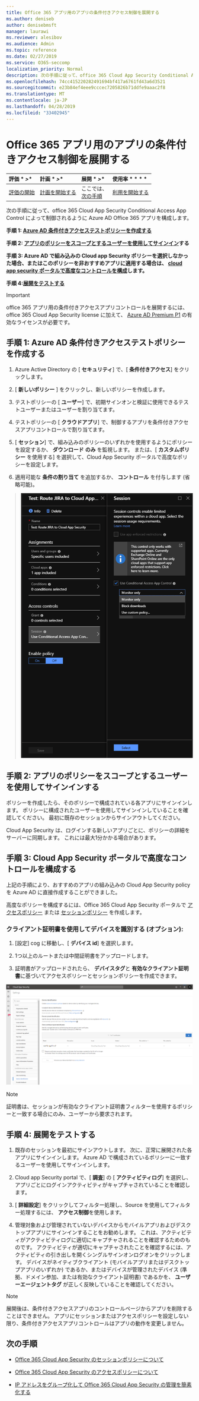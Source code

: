 ```yaml
---
title: Office 365 アプリ用のアプリの条件付きアクセス制御を展開する
ms.author: deniseb
author: denisebmsft
manager: laurawi
ms.reviewer: alesibov
ms.audience: Admin
ms.topic: reference
ms.date: 02/27/2019
ms.service: O365-seccomp
localization_priority: Normal
description: 次の手順に従って、office 365 Cloud App Security Conditional Access App Control によって制御されるように Azure AD Office 365 アプリを構成します。
ms.openlocfilehash: 74cc415220282491694bf417a6761fd43a6d3521
ms.sourcegitcommit: e23b84ef4eee9cccec7205826b71ddfe9aaac2f8
ms.translationtype: MT
ms.contentlocale: ja-JP
ms.lasthandoff: 04/28/2019
ms.locfileid: "33402945"
---
```

# <a name="deploy-conditional-access-app-control-for-office-365-apps"></a>Office 365 アプリ用のアプリの条件付きアクセス制御を展開する

|評価 * *\>**|計画 * *\>**|展開 * *\>**|使用率 * * * *|
|:-----|:-----|:-----|:-----|
|[評価の開始](office-365-cas-overview.md) <br/> |[計画を開始する](get-ready-for-office-365-cas.md) <br/> |ここでは、  <br/> [次の手順](ocas-session-policies.md) <br/> |[利用を開始する](utilization-activities-for-ocas.md) <br/> |

次の手順に従って、office 365 Cloud App Security Conditional Access App Control によって制御されるように Azure AD Office 365 アプリを構成します。

**手順 1: [Azure AD 条件付きアクセステストポリシーを作成する](#step-1-create-an-azure-ad-conditional-access-test-policy)**

**手順 2: [アプリのポリシーをスコープとするユーザーを使用してサインイン](#step-2-sign-in-with-a-user-scoped-to-the-policy-in-the-apps)する**

**手順 3: Azure AD で組み込みの Cloud app Security ポリシーを選択しなかった場合、またはこのポリシーを非おすすめアプリに適用する場合は、 [cloud app security ポータルで高度なコントロールを構成](#step-3-configure-advanced-controls-in-the-cloud-app-security-portal)します。**

**手順 4:[展開をテストする](#step-4-test-the-deployment)**

> [!IMPORTANT]
> office 365 アプリ用の条件付きアクセスアプリコントロールを展開するには、office 365 Cloud App Security license に加えて、 [Azure AD Premium P1](https://docs.microsoft.com/azure/active-directory/license-users-groups) の有効なライセンスが必要です。

## <a name="step-1-create-an-azure-ad-conditional-access-test-policy"></a>手順 1: Azure AD 条件付きアクセステストポリシーを作成する 

1. Azure Active Directory の [ **セキュリティ**] で、[ **条件付きアクセス**] をクリックします。

2. [ **新しいポリシー** ] をクリックし、新しいポリシーを作成します。

3. テストポリシーの [ **ユーザー**] で、初期サインオンと検証に使用できるテストユーザーまたはユーザーを割り当てます。

4. テストポリシーの [ **クラウドアプリ**] で、制御するアプリを条件付きアクセスアプリコントロールで割り当てます。

5. [ **セッション**] で、組み込みのポリシーのいずれかを使用するようにポリシーを設定するか、 **ダウンロード** **のみ** を監視します。 または、[ **カスタムポリシー** を使用する] を選択して、Cloud App Security ポータルで高度なポリシーを設定します。

6. 適用可能な **条件の割り当て** を追加するか、 **コントロール** を付与します (省略可能)。

> ![Azure AD 条件付きアクセス](media/OCASimage1.png)

## <a name="step-2-sign-in-with-a-user-scoped-to-the-policy-in-the-apps"></a>手順 2: アプリのポリシーをスコープとするユーザーを使用してサインインする 

ポリシーを作成したら、そのポリシーで構成されている各アプリにサインインします。 ポリシーに構成されたユーザーを使用してサインインしていることを確認してください。 最初に既存のセッションからサインアウトしてください。

Cloud App Security は、ログインする新しいアプリごとに、ポリシーの詳細をサーバーに同期します。 これには最大1分かかる場合があります。

## <a name="step-3-configure-advanced-controls-in-the-cloud-app-security-portal"></a>手順 3: Cloud App Security ポータルで高度なコントロールを構成する 

上記の手順により、おすすめのアプリの組み込みの Cloud App Security policy を Azure AD に直接作成することができました。

高度なポリシーを構成するには、Office 365 Cloud App Security ポータルで [アクセスポリシー](ocas-access-policies.md) または [セッションポリシー](ocas-session-policies.md) を作成します。

### <a name="to-identify-devices-using-client-certificates-this-is-optional"></a>クライアント証明書を使用してデバイスを識別する (オプション):

1. [設定] cog に移動し、[ **デバイス id**] を選択します。

2. 1つ以上のルートまたは中間証明書をアップロードします。

3. 証明書がアップロードされたら、 **デバイスタグ**と **有効なクライアント証明書**に基づいてアクセスポリシーとセッションポリシーを作成できます。

![条件付きアクセスアプリコントロールデバイス ID](media/OCASimage2.png)

> [!NOTE]
> 証明書は、セッションが有効なクライアント証明書フィルターを使用するポリシーと一致する場合にのみ、ユーザーから要求されます。
> 
## <a name="step-4-test-the-deployment"></a>手順 4: 展開をテストする 

1. 既存のセッションを最初にサインアウトします。 次に、正常に展開された各アプリにサインインします。 Azure AD で構成されているポリシーに一致するユーザーを使用してサインインします。

2. Cloud app Security portal で、[ **調査**] の [ **アクティビティログ**] を選択し、アプリごとにログインアクティビティがキャプチャされていることを確認します。

3. [ **詳細設定**] をクリックしてフィルター処理し、Source を使用してフィルター処理するには、 **アクセス制御**を使用します。

4. 管理対象および管理されていないデバイスからモバイルアプリおよびデスクトップアプリにサインインすることをお勧めします。 これは、アクティビティがアクティビティログに適切にキャプチャされることを確認するためのものです。 アクティビティが適切にキャプチャされたことを確認するには、アクティビティの引き出しを開くシングルサインオンログオンをクリックします。 デバイスがネイティブクライアント (モバイルアプリまたはデスクトップアプリのいずれか) であるか、またはデバイスが管理されたデバイス (準拠、ドメイン参加、または有効なクライアント証明書) であるかを、 **ユーザーエージェントタグ** が正しく反映していることを確認してください。

> [!NOTE]
> 展開後は、条件付きアクセスアプリのコントロールページからアプリを削除することはできません。 アプリにセッションまたはアクセスポリシーを設定しない限り、条件付きアクセスアプリコントロールはアプリの動作を変更しません。

## <a name="next-steps"></a>次の手順

- [Office 365 Cloud App Security のセッションポリシーについて](ocas-session-policies.md)

- [Office 365 Cloud App Security のアクセスポリシーについて](ocas-access-policies.md) 

- [IP アドレスをグループ化して Office 365 Cloud App Security の管理を簡素化する](group-your-ip-addresses-in-ocas.md)
